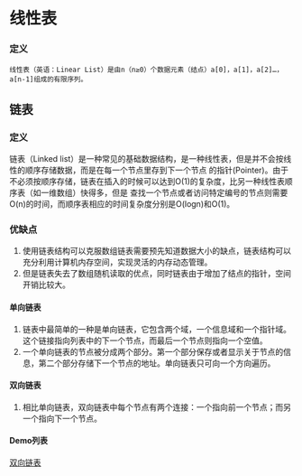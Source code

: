 # 线性表

### 定义

    线性表（英语：Linear List）是由n（n≥0）个数据元素（结点）a[0]，a[1]，a[2]…，a[n-1]组成的有限序列。

## 链表

### 定义

链表（Linked list）是一种常见的基础数据结构，是一种线性表，但是并不会按线性的顺序存储数据，而是在每一个节点里存到下一个节点
的指针(Pointer)。由于不必须按顺序存储，链表在插入的时候可以达到O(1)的复杂度，比另一种线性表顺序表（如一维数组）快得多，但是
查找一个节点或者访问特定编号的节点则需要O(n)的时间，而顺序表相应的时间复杂度分别是O(logn)和O(1)。


### 优缺点

1. 使用链表结构可以克服数组链表需要预先知道数据大小的缺点，链表结构可以充分利用计算机内存空间，实现灵活的内存动态管理。
2. 但是链表失去了数组随机读取的优点，同时链表由于增加了结点的指针，空间开销比较大。


#### 单向链表

1. 链表中最简单的一种是单向链表，它包含两个域，一个信息域和一个指针域。这个链接指向列表中的下一个节点，而最后一个节点则指向一个空值。
2. 一个单向链表的节点被分成两个部分。第一个部分保存或者显示关于节点的信息，第二个部分存储下一个节点的地址。单向链表只可向一个方向遍历。
   
#### 双向链表
 
 1. 相比单向链表，双向链表中每个节点有两个连接：一个指向前一个节点；而另一个指向下一个节点。
 
 
#### Demo列表

[双向链表](doublyList/doublyList.go)